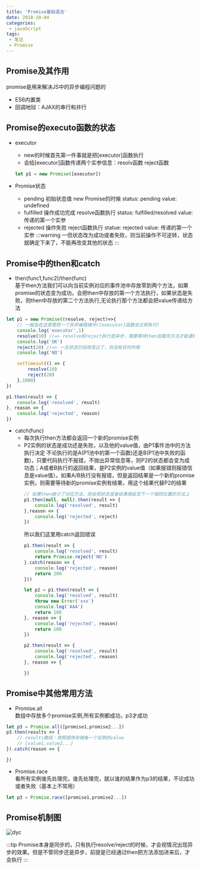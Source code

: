```yaml
---
title: 'Promise基础语法'
date: 2018-10-04
categories:
 - javaScript
tags:
 - 笔记
 - Promise
---
```

## Promise及其作用
promise是用来解决JS中的异步编程问题的
- ES6内置类
- 回调地狱：AJAX的串行和并行
## Promise的executo函数的状态
- executor 
    + new的时候首先第一件事就是把[executor]函数执行
    + 会给[executor]函数传递两个实参信息：resolv函数 reject函数

    ```js
    let p1 = new Promise([executor])
    ```
- Promise状态  
    + pending 初始状态值
    new Promise的时候 status: pending value: undefined
    + fulfilled 操作成功完成
    resolve函数执行 status: fulfilled/resolved  value: 传递的第一个实参
    + rejected 操作失败
    reject函数执行 statue: rejected value: 传递的第一个实参
    :::warning
    一但状态改为成功或者失败，则当前操作不可逆转，状态就确定下来了，不能再改变其他的状态
    :::

## Promise中的then和catch
- then(func1,func2)/then(func)  
基于then方法我们可以向当前实例对应的事件池中存放零到两个方法，如果promise的状态变为成功，会把then中存放的第一个方法执行，如果状态是失败，则then中存放的第二个方法执行,无论执行那个方法都会把value传递给方法
```js 
let p1 = new Promise((resolve, reject)=>{
    // 一般会在这里管控一个异步编程操作([executor]函数会立即执行)
    console.log('executor',1)
    resolve(10) //=> resolve和reject执行是异步，需要等待then加载完方法才能通知执行
    console.log('OK')
    reject(20) //=> 一旦状态已经改变过了，则没有任何作用
    console.log('NO')

    setTimeout(() => {
        resolve(10)
        reject(20)
    },1000)
})

p1.then(result => {
    console.log('resolved', result)
}, reason => {
    console.log('rejected', reason)
})
```
- catch(func)
    + 每次执行then方法都会返回一个新的promise实例
    + P2实例的状态是成功还是失败，以及他的value值，由P1事件池中的方法执行决定
        不论执行的是A(P1池中的第一个函数)还是B(P1池中失败的函数)，只要代码执行不报错，不抛出异常信息等，则P2的状态都会变为成功态；A或者B执行的返回结果，是P2实例的value值（如果报错则报错信息是value值）。如果A/B执行没有报错，但是返回结果是一个新的promise实例，则需要等待新的promise实例有结果，用这个结果代替P2的结果
        ```js
        // 如果then缺少了对应方法，则会把状态或者结果顺延至下一个相同位置的方法上
        p1.then(null, null).then(result => {
            console.log('resolved', result)
        },reason => {
            console.log('rejected', reject)
        }) 
        ```
        所以我们这里用catch返回错误
        ```js
        p1.then(result => {
            console.log('resolved', result)
            return Promise.reject('NO')
        }.catch(reason => {
            console.log('rejected', reason)
            return 200
        }))

        let p2 = p1.then(result => {
            console.log('resolved', result)
            throw new Error('xxx')
            console.log('AAA')
            return 100
        }, reason => {
            console.log('rejected', reason)
            return 200
        })

        p2.then(result => {
            console.log('resolved', result)
            console.log('rejected', reason)
        }, reason => {

        })
        ```
## Promise中其他常用方法
- Promise.all  
数组中存放多个promise实例,所有实例都成功，p3才成功

```js
let p3 = Promise.all([promise1,promise2...])
p3.then(results => {
    // results数组：按照顺序存储每一个实例的value
    // [value1,value2...]
}).catch(reason => {

})
```
- Promise.race   
看所有实例谁先处理完，谁先处理完，就以谁的结果作为p3的结果，不论成功或者失败（基本上不常用）

```js
let p3 = Promise.race([promise1,promise2...])
```
## Promise机制图
<img src="https://webdyc.oss-cn-beijing.aliyuncs.com/blog/202105141817.png" alt="dyc" title="dyc" class="zoom-custom-imgs">

:::tip
Promise本身是同步的，只有执行resolve/reject的时候，才会视情况出现异步的效果。但是不管同步还是异步，前提是已经通过then把方法添加进来后，才会执行
:::
